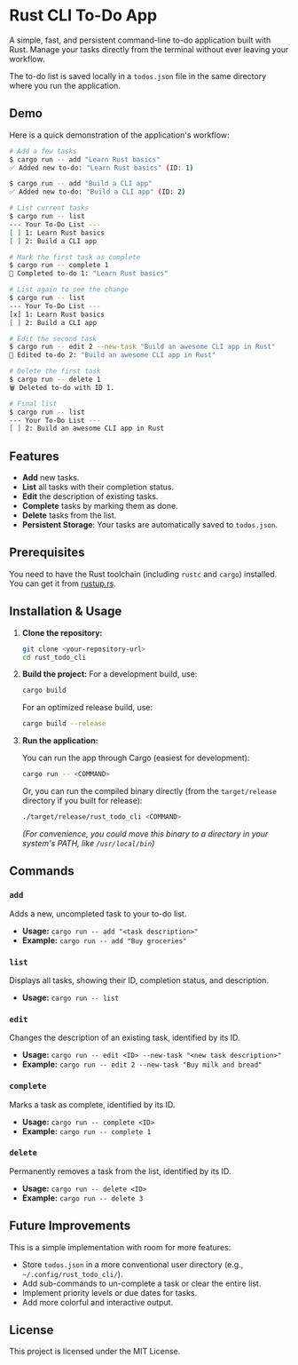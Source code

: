 # Rust CLI To-Do App

A simple, fast, and persistent command-line to-do application built with Rust. Manage your tasks directly from the terminal without ever leaving your workflow.

The to-do list is saved locally in a `todos.json` file in the same directory where you run the application.

## Demo

Here is a quick demonstration of the application's workflow:

```bash
# Add a few tasks
$ cargo run -- add "Learn Rust basics"
✅ Added new to-do: "Learn Rust basics" (ID: 1)

$ cargo run -- add "Build a CLI app"
✅ Added new to-do: "Build a CLI app" (ID: 2)

# List current tasks
$ cargo run -- list
--- Your To-Do List ---
[ ] 1: Learn Rust basics
[ ] 2: Build a CLI app

# Mark the first task as complete
$ cargo run -- complete 1
🎉 Completed to-do 1: "Learn Rust basics"

# List again to see the change
$ cargo run -- list
--- Your To-Do List ---
[x] 1: Learn Rust basics
[ ] 2: Build a CLI app

# Edit the second task
$ cargo run -- edit 2 --new-task "Build an awesome CLI app in Rust"
📝 Edited to-do 2: "Build an awesome CLI app in Rust"

# Delete the first task
$ cargo run -- delete 1
🗑️ Deleted to-do with ID 1.

# Final list
$ cargo run -- list
--- Your To-Do List ---
[ ] 2: Build an awesome CLI app in Rust
```

## Features

  - **Add** new tasks.
  - **List** all tasks with their completion status.
  - **Edit** the description of existing tasks.
  - **Complete** tasks by marking them as done.
  - **Delete** tasks from the list.
  - **Persistent Storage**: Your tasks are automatically saved to `todos.json`.

## Prerequisites

You need to have the Rust toolchain (including `rustc` and `cargo`) installed. You can get it from [rustup.rs](https://rustup.rs/).

## Installation & Usage

1.  **Clone the repository:**

    ```bash
    git clone <your-repository-url>
    cd rust_todo_cli
    ```

2.  **Build the project:**
    For a development build, use:

    ```bash
    cargo build
    ```

    For an optimized release build, use:

    ```bash
    cargo build --release
    ```

3.  **Run the application:**

    You can run the app through Cargo (easiest for development):

    ```bash
    cargo run -- <COMMAND>
    ```

    Or, you can run the compiled binary directly (from the `target/release` directory if you built for release):

    ```bash
    ./target/release/rust_todo_cli <COMMAND>
    ```

    *(For convenience, you could move this binary to a directory in your system's PATH, like `/usr/local/bin`)*

## Commands

### `add`

Adds a new, uncompleted task to your to-do list.

  - **Usage:** `cargo run -- add "<task description>"`
  - **Example:** `cargo run -- add "Buy groceries"`

### `list`

Displays all tasks, showing their ID, completion status, and description.

  - **Usage:** `cargo run -- list`

### `edit`

Changes the description of an existing task, identified by its ID.

  - **Usage:** `cargo run -- edit <ID> --new-task "<new task description>"`
  - **Example:** `cargo run -- edit 2 --new-task "Buy milk and bread"`

### `complete`

Marks a task as complete, identified by its ID.

  - **Usage:** `cargo run -- complete <ID>`
  - **Example:** `cargo run -- complete 1`

### `delete`

Permanently removes a task from the list, identified by its ID.

  - **Usage:** `cargo run -- delete <ID>`
  - **Example:** `cargo run -- delete 3`

## Future Improvements

This is a simple implementation with room for more features:

  - Store `todos.json` in a more conventional user directory (e.g., `~/.config/rust_todo_cli/`).
  - Add sub-commands to un-complete a task or clear the entire list.
  - Implement priority levels or due dates for tasks.
  - Add more colorful and interactive output.

## License

This project is licensed under the MIT License.